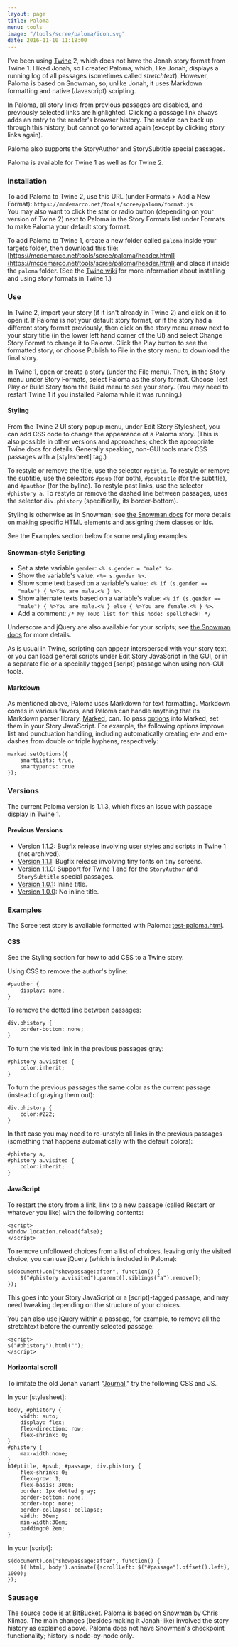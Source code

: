 ```yaml
---
layout: page
title: Paloma
menu: tools
image: "/tools/scree/paloma/icon.svg"
date: 2016-11-10 11:18:00
---
```

I've been using [Twine](http://twinery.org) 2, which does not have the Jonah story format from Twine 1.  I liked Jonah, so I created Paloma, which, like Jonah, displays a running log of all passages (sometimes called *stretchtext*).  However, Paloma is based on Snowman, so, unlike Jonah, it uses Markdown formatting and native (Javascript) scripting.

In Paloma, all story links from previous passages are disabled, and previously selected links are highlighted.  Clicking a passage link always adds an entry to the reader's browser history.  The reader can back up through this history, but cannot go forward again (except by clicking story links again).

Paloma also supports the StoryAuthor and StorySubtitle special passages.

Paloma is available for Twine 1 as well as for Twine 2.

### Installation

To add Paloma to Twine 2, use this URL (under Formats > Add a New Format): `https://mcdemarco.net/tools/scree/paloma/format.js`    
You may also want to click the star or radio button (depending on your version of Twine 2) next to Paloma in the Story Formats list under Formats to make Paloma your default story format.

To add Paloma to Twine 1, create a new folder called `paloma` inside your targets folder, then download this file: [https://mcdemarco.net/tools/scree/paloma/header.html](https://mcdemarco.net/tools/scree/paloma/header.html) and place it inside the `paloma` folder.  (See the [Twine wiki](http://twinery.org/wiki/twine1:story_format#adding_formats) for more information about installing and using story formats in Twine 1.)

### Use

In Twine 2, import your story (if it isn't already in Twine 2) and click on it to open it.  If Paloma is not your default story format, or if the story had a different story format previously, then click on the story menu arrow next to your story title (in the lower left hand corner of the UI) and select Change Story Format to change it to Paloma.  Click the Play button to see the formatted story, or choose Publish to File in the story menu to download the final story.

In Twine 1, open or create a story (under the File menu).  Then, in the Story menu under Story Formats, select Paloma as the story format.  Choose Test Play or Build Story from the Build menu to see your story.  (You may need to restart Twine 1 if you installed Paloma while it was running.)

#### Styling

From the Twine 2 UI story popup menu, under Edit Story Stylesheet, you can add CSS code to change the appearance of a Paloma story.  (This is also possible in other versions and approaches; check the appropriate Twine docs for details.  Generally speaking, non-GUI tools mark CSS passages with a [stylesheet] tag.)

To restyle or remove the title, use the selector `#ptitle`.  To restyle or remove the subtitle, use the selectors `#psub` (for both), `#psubtitle` (for the subtitle), and `#pauthor` (for the byline).  To restyle past links, use the selector `#phistory a`.  To restyle or remove the dashed line between passages, uses the selector `div.phistory` (specifically, its border-bottom).  

Styling is otherwise as in Snowman; see [the Snowman docs](https://twinery.org/wiki/snowman:markup) for more details on making specific HTML elements and assigning them classes or ids.

See the Examples section below for some restyling examples.

#### Snowman-style Scripting

* Set a state variable `gender`:  `<% s.gender = "male" %>`.
* Show the variable's value:  `<%= s.gender %>`.
* Show some text based on a variable's value:  `<% if (s.gender == "male") { %>You are male.<% } %>`.
* Show alternate texts based on a variable's value:  `<% if (s.gender == "male") { %>You are male.<% } else { %>You are female.<% } %>`.
* Add a comment: `/* My ToDo list for this node: spellcheck! */`

Underscore and jQuery are also available for your scripts; see [the Snowman docs](https://twinery.org/wiki/snowman:underscore) for more details.

As is usual in Twine, scripting can appear interspersed with your story text, or you can load general scripts under Edit Story JavaScript in the GUI, or in a separate file or a specially tagged [script] passage when using non-GUI tools.

#### Markdown

As mentioned above, Paloma uses Markdown for text formatting.  Markdown comes in various flavors, and Paloma can handle anything that its Markdown parser library, [Marked](https://marked.js.org/), can.  To pass [options](https://marked.js.org/#/USING_ADVANCED.md) into Marked, set them in your Story JavaScript.  For example, the following options improve list and punctuation handling, including automatically creating en- and em-dashes from double or triple hyphens, respectively:

	marked.setOptions({
		smartLists: true,
		smartypants: true
	});

### Versions

The current Paloma version is 1.1.3, which fixes an issue with passage display in Twine 1.

#### Previous Versions

* Version 1.1.2:  Bugfix release involving user styles and scripts in Twine 1 (not archived).
* [Version 1.1.1](/tools/scree/paloma/1.1.1/): Bugfix release involving tiny fonts on tiny screens.
* [Version 1.1.0](/tools/scree/paloma/1.1.0/): Support for Twine 1 and for the `StoryAuthor` and `StorySubtitle` special passages.
* [Version 1.0.1](/tools/scree/paloma/1.0.1/): Inline title.
* [Version 1.0.0](/tools/scree/paloma/1.0.0/): No inline title.

### Examples

The Scree test story is available formatted with Paloma:  [test-paloma.html](/tools/scree/test-paloma.html).

#### CSS

See the Styling section for how to add CSS to a Twine story.

Using CSS to remove the author's byline:

	#pauthor {
		display: none; 
	}

To remove the dotted line between passages:

	div.phistory {
		border-bottom: none; 
	}

To turn the visited link in the previous passages gray:

	#phistory a.visited {
		color:inherit;
	}

To turn the previous passages the same color as the current passage (instead of graying them out):

	div.phistory {
		color:#222;
	}

In that case you may need to re-unstyle all links in the previous passages (something that happens automatically with the default colors):

	#phistory a,
	#phistory a.visited {
		color:inherit;
	}

#### JavaScript

To restart the story from a link, link to a new passage (called Restart or whatever you like) with the following contents:

	<script>
	window.location.reload(false);
	</script>

To remove unfollowed choices from a list of choices, leaving only the visited choice, you can use jQuery (which is included in Paloma):

	$(document).on("showpassage:after", function() {
		$("#phistory a.visited").parent().siblings("a").remove();
	});

This goes into your Story JavaScript or a [script]-tagged passage, and may need tweaking depending on the structure of your choices.

You can also use jQuery within a passage, for example, to remove all the stretchtext before the currently selected passage:

	<script>
	$("#phistory").html("");
	</script>

#### Horizontal scroll

To imitate the old Jonah variant "[Journal](https://www.glorioustrainwrecks.com/node/4997)," try the following CSS and JS.

In your [stylesheet]:

	body, #phistory {
		width: auto;
		display: flex;
		flex-direction: row;
		flex-shrink: 0;
	}
	#phistory {
		max-width:none;
	}
	h1#ptitle, #psub, #passage, div.phistory {
		flex-shrink: 0;
		flex-grow: 1;
		flex-basis: 30em;
		border: 1px dotted gray;
		border-bottom: none;
		border-top: none;
		border-collapse: collapse;
		width: 30em;
		min-width:30em;
		padding:0 2em;
	}

In your [script]:

	$(document).on("showpassage:after", function() {
		$('html, body').animate({scrollLeft: $("#passage").offset().left}, 1000);
	});




### Sausage

The source code is [at BitBucket](https://bitbucket.org/mcdemarco/paloma).  Paloma is based on [Snowman](hhttps://github.com/klembot/snowman) by Chris Klimas.  The main changes (besides making it Jonah-like) involved the story history as explained above.  Paloma does not have Snowman's checkpoint functionality; history is node-by-node only.
